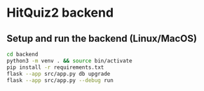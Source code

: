 # HitQuiz2 backend

## Setup and run the backend (Linux/MacOS)

```bash
cd backend
python3 -m venv . && source bin/activate
pip install -r requirements.txt
flask --app src/app.py db upgrade
flask --app src/app.py --debug run 
```
